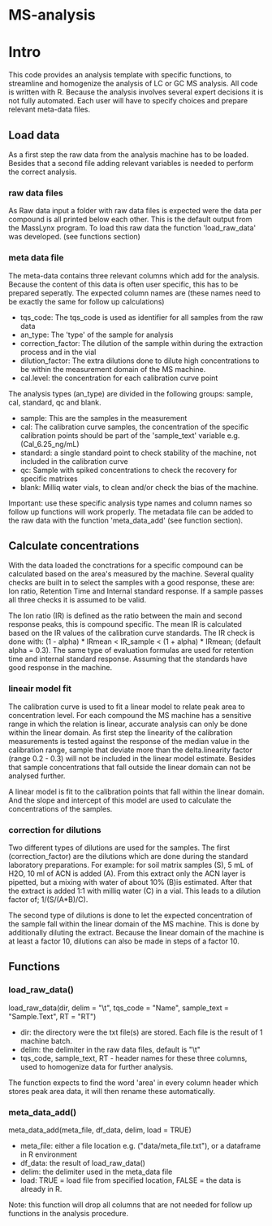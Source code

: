 # MS-analysis

# Intro
This code provides an analysis template with specific functions, to streamline and homogenize the analysis of LC or GC MS analysis. All code is written with R. Because the analysis involves several expert decisions it is not fully automated. Each user will have to specify choices and prepare relevant meta-data files.

## Load data
As a first step the raw data from the analysis machine has to be loaded. Besides that a second file adding relevant variables is needed to perform the correct analysis.

### raw data files
As Raw data input a folder with raw data files is expected were the data per compound is all printed below each other. This is the default output from the MassLynx program.
To load this raw data the function 'load_raw_data' was developed. (see functions section)

### meta data file
The meta-data contains three relevant columns which add for the analysis. Because the content of this data is often user specific, this has to be prepared seperatly. The expected column names are (these names need to be exactly the same for follow up calculations)
  
  - tqs_code: The tqs_code is used as identifier for all samples from the raw data
  - an_type: The 'type' of the sample for analysis
  - correction_factor: The dilution of the sample within during the extraction process and in the vial
  - dilution_factor: The extra dilutions done to dilute high concentrations to be within the measurement domain of the MS machine.
  - cal.level: the concentration for each calibration curve point
  
The analysis types (an_type) are divided in the following groups: sample, cal, standard, qc and blank.

  - sample: This are the samples in the measurement
  - cal: The calibration curve samples, the concentration of the specific calibration points should be part of the 'sample_text' variable e.g. (Cal_6.25_ng/mL)
  - standard: a single standard point to check stability of the machine, not included in the calibration curve
  - qc: Sample with spiked concentrations to check the recovery for specific matrixes
  - blank: Milliq water vials, to clean and/or check the bias of the machine.
  
Important: use these specific analysis type names and column names so follow up functions will work properly. The metadata file can be added to the raw data with the function 'meta_data_add' (see function section).

## Calculate concentrations
With the data loaded the conctrations for a specific compound can be calculated based on the area's measured by the machine. Several quality checks are built in to select the samples with a good response, these are: Ion ratio, Retention Time and Internal standard response. If a sample passes all three checks it is assumed to be valid.

The Ion ratio (IR) is defined as the ratio between the main and second response peaks, this is compound specific. The mean IR is calculated based on the IR values of the calibration curve standards. The IR check is done with: (1 - alpha) * IRmean < IR_sample < (1 + alpha) * IRmean; (default alpha = 0.3). The same type of evaluation formulas are used for retention time and internal standard response. Assuming that the standards have good response in the machine.

### lineair model fit
The calibration curve is used to fit a linear model to relate peak area to concentration level. For each compound the MS machine has a sensitive range in which the relation is linear, accurate analysis can only be done within the linear domain. As first step the linearity of the calibration measurements is tested against the response of the median value in the calibration range, sample that deviate more than the delta.linearity factor (range 0.2 - 0.3) will not be included in the linear model estimate. Besides that sample concentrations that fall outside the linear domain can not be analysed further.

A linear model is fit to the calibration points that fall within the linear domain. And the slope and intercept of this model are used to calculate the concentrations of the samples.

### correction for dilutions
Two different types of dilutions are used for the samples. The first (correction_factor) are the dilutions which are done during the standard laboratory preparations. For example: for soil matrix samples (S), 5 mL of H2O, 10 ml of ACN is added (A). From this extract only the ACN layer is pipetted, but a mixing with water of about 10% (B)is estimated. After that the extract is added 1:1 with milliq water (C) in a vial. This leads to a dilution factor of; 1/(S/(A*B)/C).

The second type of dilutions is done to let the expected concentration of the sample fall within the linear domain of the MS machine. This is done by additionally diluting the extract. Because the linear domain of the machine is at least a factor 10, dilutions can also be made in steps of a factor 10.


## Functions

### load_raw_data()

load_raw_data(dir, delim = "\t", tqs_code = "Name", sample_text = "Sample.Text", RT = "RT")

  - dir: the directory were the txt file(s) are stored. Each file is the result of 1 machine batch.
  - delim: the delimiter in the raw data files, default is "\t"
  - tqs_code, sample_text, RT - header names for these three columns, used to homogenize data for further analysis.

The function expects to find the word 'area' in every column header which stores peak area data, it will then rename these automatically.

### meta_data_add()

meta_data_add(meta_file, df_data, delim, load = TRUE)

  - meta_file: either a file location e.g. ("data/meta_file.txt"), or a dataframe in R environment
  - df_data: the result of load_raw_data()
  - delim: the delimiter used in the meta_data file
  - load: TRUE = load file from specified location, FALSE = the data is already in R.

Note: this function will drop all columns that are not needed for follow up functions in the analysis procedure.
